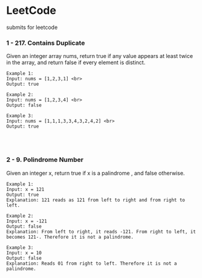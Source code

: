 # LeetCode
submits for leetcode

<h3> 1 - 217. Contains Duplicate </h3>

Given an integer array nums, return true if any value appears at least twice in the array, and return false if every element is distinct.

 
```
Example 1:
Input: nums = [1,2,3,1] <br>
Output: true
```
```
Example 2:
Input: nums = [1,2,3,4] <br>
Output: false
```
```
Example 3:
Input: nums = [1,1,1,3,3,4,3,2,4,2] <br>
Output: true
```
<br><br>

<h3> 2 - 9. Polindrome Number </h3>

Given an integer x, return true if x is a 
palindrome
, and false otherwise.

 
```
Example 1:
Input: x = 121
Output: true
Explanation: 121 reads as 121 from left to right and from right to left.
```
```
Example 2:
Input: x = -121
Output: false
Explanation: From left to right, it reads -121. From right to left, it becomes 121-. Therefore it is not a palindrome.
```
```
Example 3:
Input: x = 10
Output: false
Explanation: Reads 01 from right to left. Therefore it is not a palindrome.
```
<br><br>
